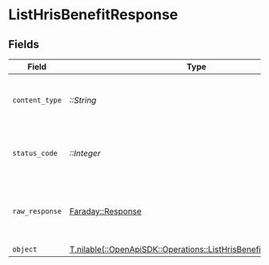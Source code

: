 # ListHrisBenefitResponse


## Fields

| Field                                                                                                                      | Type                                                                                                                       | Required                                                                                                                   | Description                                                                                                                |
| -------------------------------------------------------------------------------------------------------------------------- | -------------------------------------------------------------------------------------------------------------------------- | -------------------------------------------------------------------------------------------------------------------------- | -------------------------------------------------------------------------------------------------------------------------- |
| `content_type`                                                                                                             | *::String*                                                                                                                 | :heavy_check_mark:                                                                                                         | HTTP response content type for this operation                                                                              |
| `status_code`                                                                                                              | *::Integer*                                                                                                                | :heavy_check_mark:                                                                                                         | HTTP response status code for this operation                                                                               |
| `raw_response`                                                                                                             | [Faraday::Response](https://www.rubydoc.info/gems/faraday/Faraday/Response)                                                | :heavy_check_mark:                                                                                                         | Raw HTTP response; suitable for custom response parsing                                                                    |
| `object`                                                                                                                   | [T.nilable(::OpenApiSDK::Operations::ListHrisBenefitResponseBody)](../../models/operations/listhrisbenefitresponsebody.md) | :heavy_minus_sign:                                                                                                         | N/A                                                                                                                        |